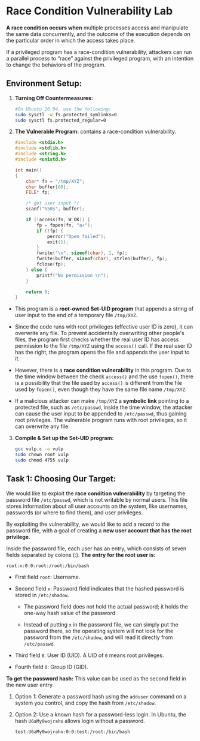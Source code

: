 # Race Condition Vulnerability Lab

**A race condition occurs when** multiple processes access and manipulate the same data concurrently, and the outcome of the execution depends on the particular order in which the access takes place.

 If a privileged program has a race-condition vulnerability, attackers can run a parallel process to “race” against the privileged program, with an intention to change the behaviors of the program.

 ## Environment Setup:

 1. **Turning Off Countermeasures:**

    ```bash
    #On Ubuntu 20.04, use the following:
    sudo sysctl -w fs.protected_symlinks=0
    sudo sysctl fs.protected_regular=0
    ```

 2. **The Vulnerable Program:** contains a race-condition vulnerability.

    ```c
    #include <stdio.h>
    #include <stdlib.h>
    #include <string.h>
    #include <unistd.h>

    int main()
    {
        char* fn = "/tmp/XYZ";
        char buffer[60];
        FILE* fp;

        /* get user input */
        scanf("%50s", buffer);

        if (!access(fn, W_OK)) {
            fp = fopen(fn, "a+");
            if (!fp) {
                perror("Open failed");
                exit(1);
            }
            fwrite("\n", sizeof(char), 1, fp);
            fwrite(buffer, sizeof(char), strlen(buffer), fp);
            fclose(fp);
        } else {
            printf("No permission \n");
        }

        return 0;
    }
    ```

- This program is a **root-owned Set-UID program** that appends a string of user input to the end of a temporary file `/tmp/XYZ`.

- Since the code runs with root privileges (effective user ID is zero), it can overwrite any file. To prevent accidentally overwriting other people's files, the program first checks whether the real user ID has access permission to the file `/tmp/XYZ` using the `access()` call. If the real user ID has the right, the program opens the file and appends the user input to it.

- However, there is a **race condition vulnerability** in this program. Due to the time window between the check `access()` and the use `fopen()`, there is a possibility that the file used by `access()` is different from the file used by `fopen()`, even though they have the same file name `/tmp/XYZ`.

- If a malicious attacker can make `/tmp/XYZ` a **symbolic link** pointing to a protected file, such as `/etc/passwd`, inside the time window, the attacker can cause the user input to be appended to `/etc/passwd`, thus gaining root privileges. The vulnerable program runs with root privileges, so it can overwrite any file.

3. **Compile & Set up the Set-UID program:**

    ```bash
    gcc vulp.c -o vulp
    sudo chown root vulp
    sudo chmod 4755 vulp
    ```

## Task 1: Choosing Our Target:

 We would like to exploit the **race condition vulnerability** by targeting  the password file `/etc/passwd`, which is not writable by normal users. This file stores information about all user accounts on the system, like usernames, passwords (or where to find them), and user privileges.

By exploiting the vulnerability, we would like to add a record to the password file, with a goal of creating a **new user account that has the root privilege**.

Inside the password file, each user has an entry, which consists of seven fields separated by colons (:). **The entry for the root user is:**
```
root:x:0:0:root:/root:/bin/bash
```
- First field `root`: Username.

- Second field `x`: Password field indicates that the hashed password is stored in `/etc/shadow`.

    - The password field does not hold the actual password; it holds the one-way hash value of the password.

    -  Instead of putting `x` in the password file, we can simply put the password there, so the operating system will not look for the password from the `/etc/shadow`, and will read it directly from `/etc/passwd`.

- Third field `0`: User ID (UID). A UID of `0` means root privileges.

- Fourth field `0`: Group ID (GID).

**To get the password hash:** This value can be used as the second field in the new user entry.

1. Option 1: Generate a password hash using the `adduser` command on a system you control, and copy the hash from `/etc/shadow`.

2. Option 2: Use a known hash for a password-less login. In Ubuntu, the hash `U6aMy0wojraho` allows login without a password. 
    ```
    test:U6aMy0wojraho:0:0:test:/root:/bin/bash
    ```
